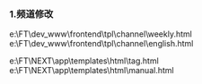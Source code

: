 ### 1.频道修改
e:\FT\dev_www\frontend\tpl\channel\weekly.html
e:\FT\dev_www\frontend\tpl\channel\english.html

e:\FT\NEXT\app\templates\html\tag.html
e:\FT\NEXT\app\templates\html\manual.html